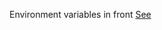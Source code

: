 Environment variables in front
[See](https://faq.o2switch.fr/hebergement-mutualise/tutoriels-cpanel/app-nodejs)
